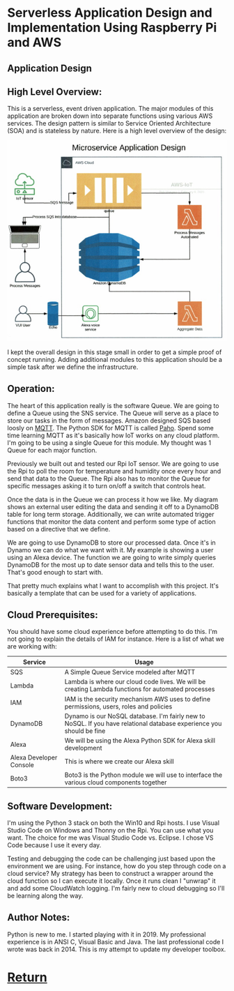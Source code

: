 # Serverless Application Design and Implementation Using Raspberry Pi and AWS
## Application Design

## High Level Overview:
This is a serverless, event driven application. The major modules of this application are broken down into separate functions using various AWS services. The design pattern is similar to Service Oriented Architecture (SOA) and is stateless by nature. Here is a high level overview of the design:

![app-dev](images/app-design.jpg "app-dev")

I kept the overall design in this stage small in order to get a simple proof of concept running. Adding additional modules to this application should be a simple task after we define the infrastructure.

## Operation:
The heart of this application really is the software Queue. We are going to define a Queue using the SNS service. The Queue will serve as a place to store our tasks in the form of messages. Amazon designed SQS based loosly on [MQTT](http://mqtt.org/). The Python SDK for MQTT is called [Paho](http://pypi.org/project/paho-mqtt/). Spend some time learning MQTT as it's basically how IoT works on any cloud platform. I'm going to be using a single Queue for this module. My thought was 1 Queue for each major function.

Previously we built out and tested our Rpi IoT sensor. We are going to use the Rpi to poll the room for temperature and humidity once every hour and send that data to the Queue. The Rpi also has to monitor the Queue for specific messages asking it to turn on/off a switch that controls heat.

Once the data is in the Queue we can process it how we like. My diagram shows an external user editing the data and sending it off to a DynamoDB table for long term storage. Additionally, we can write automated trigger functions that monitor the data content and perform some type of action based on a directive that we define. 

We are going to use DynamoDB to store our processed data. Once it's in Dynamo we can do what we want with it. My example is showing a user using an Alexa device. The function we are going to write simply queries DynamoDB for the most up to date sensor data and tells this to the user. That's good enough to start with. 

That pretty much explains what I want to accomplish with this project. It's basically a template that can be used for a variety of applications. 

## Cloud Prerequisites:
You should have some cloud experience before attempting to do this. I'm not going to explain the details of IAM for instance. Here is a list of what we are working with:


| Service | Usage |
| --- | --- |
| SQS | A Simple Queue Service modeled after MQTT |
| Lambda | Lambda is where our cloud code lives. We will be creating Lambda functions for automated processes |
| IAM | IAM is the security mechanism AWS uses to define permissions, users, roles and policies |
| DynamoDB | Dynamo is our NoSQL database. I'm fairly new to NoSQL. If you have relational database experience you should be fine |
| Alexa | We will be using the Alexa Python SDK for Alexa skill development |
| Alexa Developer Console | This is where we create our Alexa skill |
| Boto3 | Boto3 is the Python module we will use to interface the various cloud components together |

## Software Development:
I'm using the Python 3 stack on both the Win10 and Rpi hosts. I use Visual Studio Code on Windows and Thonny on the Rpi. You can use what you want. The choice for me was Visual Studio Code vs. Eclipse. I chose VS Code because I use it every day.

Testing and debugging the code can be challenging just based upon the environment we are using. For instance, how do you step through code on a cloud service? My strategy has been to construct a wrapper around the cloud function so I can execute it locally. Once it runs clean I "unwrap" it and add some CloudWatch logging. I'm fairly new to cloud debugging so I'll be learning along the way.

## Author Notes:
Python is new to me. I started playing with it in 2019. My professional experience is in ANSI C, Visual Basic and Java. The last professional code I wrote was back in 2014. This is my attempt to update my developer toolbox.

# [Return](README.md)

